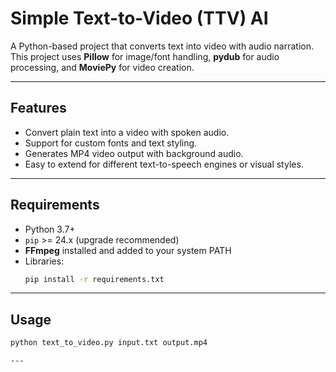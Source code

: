 # Simple Text-to-Video (TTV) AI

A Python-based project that converts text into video with audio narration. This project uses **Pillow** for image/font handling, **pydub** for audio processing, and **MoviePy** for video creation.  

---

## Features

- Convert plain text into a video with spoken audio.  
- Support for custom fonts and text styling.  
- Generates MP4 video output with background audio.  
- Easy to extend for different text-to-speech engines or visual styles.

---

## Requirements

- Python 3.7+  
- `pip` >= 24.x (upgrade recommended)  
- **FFmpeg** installed and added to your system PATH  
- Libraries:
  ```bash
  pip install -r requirements.txt

---

## Usage

```bash
python text_to_video.py input.txt output.mp4

---
